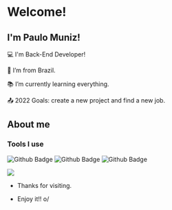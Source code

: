 # Welcome!

 

## I'm Paulo Muniz!

 

:computer: I'm Back-End Developer!

:house_with_garden: I’m from Brazil.

:books: I’m currently learning everything.

:outbox_tray: 2022 Goals: create a new project and find a new job.

## About me

### Tools I use

![Github Badge](https://img.shields.io/badge/Java-ED8B00?style=for-the-badge&logo=java&logoColor=white)
![Github Badge](https://img.shields.io/badge/Spring-6DB33F?style=for-the-badge&logo=spring&logoColor=white)
![Github Badge](https://img.shields.io/badge/MySQL-005C84?style=for-the-badge&logo=mysql&logoColor=white)

<img src="https://github-readme-stats.vercel.app/api/top-langs/?username=paulomuniz" />

- Thanks for visiting.

- Enjoy it!! o/
